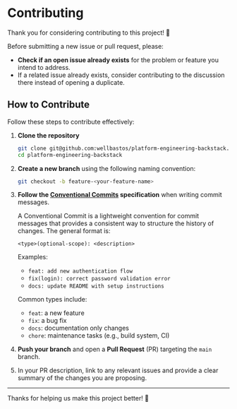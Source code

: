 # Contributing

Thank you for considering contributing to this project! 🚀

Before submitting a new issue or pull request, please:

- **Check if an open issue already exists** for the problem or feature you intend to address.
- If a related issue already exists, consider contributing to the discussion there instead of opening a duplicate.

## How to Contribute

Follow these steps to contribute effectively:

1. **Clone the repository**

   ```bash
   git clone git@github.com:wellbastos/platform-engineering-backstack.git
   cd platform-engineering-backstack
   ```

2. **Create a new branch** using the following naming convention:

   ```bash
   git checkout -b feature-<your-feature-name>
   ```

3. **Follow the [Conventional Commits](https://www.conventionalcommits.org/en/v1.0.0/#summary) specification** when writing commit messages.

   A Conventional Commit is a lightweight convention for commit messages that provides a consistent way to structure the history of changes. The general format is:

   ```
   <type>(optional-scope): <description>
   ```

   Examples:

   - `feat: add new authentication flow`
   - `fix(login): correct password validation error`
   - `docs: update README with setup instructions`

   Common types include:

   - `feat`: a new feature
   - `fix`: a bug fix
   - `docs`: documentation only changes
   - `chore`: maintenance tasks (e.g., build system, CI)

4. **Push your branch** and open a **Pull Request** (PR) targeting the `main` branch.

5. In your PR description, link to any relevant issues and provide a clear summary of the changes you are proposing.

---

Thanks for helping us make this project better! 🙌
